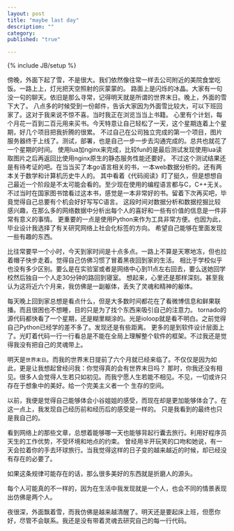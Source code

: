 ```yaml
---
layout: post
title: "maybe last day"
description: ""
category: 
published: "true"

---
```

{% include JB/setup %}

傍晚，外面下起了雪，不是很大。我们依然像往常一样去公司附近的美院食堂吃饭。一路上上，灯光把天空照射的灰蒙蒙的。
路面上是闪烁的冰晶。大家有一句没一句的聊天。依旧是那么寻常，记得明天就是所谓的世界末日。晚上，外面的雪下大了。
八点多的时候受到一份邮件，告诉大家因为外面雪比较大，可以下班回家了。这对于我来说不惊不喜。当时我正在浏览当当上书籍。
心里有个计划，每个月花一百到二百元用来买书。今天特意让自己轻松了一天，这个星期连着上个星期，好几个项目把我折腾的很累。
不过自己在公司独立完成的第一个项目，图片服务器终于上线了。测试，部署，也是自己一步一步去沟通完成的。总共也就花了一个星期的时间。
使用lua加nginx来完成，比较fun的是最后测试发现使用lua读取图片之后再返回比使用nginx原生的静态服务性能还要好。
不过这个测试结果还是有待考证的吧。在当当买了本go语言相关的书，一本web数据分析的。还有两本关于数学和计算机历史牛人的。
其中看着《代码阅读》盯了挺久，但是想想自己最近一个阶段是不太可能会看的。至少现在使用的编程语言都与C，C++无关。
不过当时在国家图书馆看过这本书，感觉是一本非常好的书。留着下次再买吧，毕竟觉得自己总要有个机会好好写写C语言。
这段时间对数据分析和数据挖掘比较感兴趣，在那么多的网络数据中分析出每个人的喜好和一些有价值的信息是一件非常有意义的事情。
更重要的一点是使用Python来作为工具非常方便。也因为此，毕业设计我选择了有关研究网络上社会化标签的方向。
希望自己能够在里面发现一些有趣的东西。

比往常要早一个小时，今天到家时间是十点多点。一路上不算是天寒地冻，但也拉着帽子快步走着。觉得自己仿佛习惯了冒着黑夜回到家的生活。
相比于学校似乎也没有多少区别。要么是在实验室或者是网络中心到11点左右回去，要么送她回学校然后独自一个人走30分钟的路回到寝室。
想起来，心里还是那样深刻。甚至我认为这将近六个月来，我仿佛是一副躯体，丢失了灵魂和精神的躯体。

每天晚上回到家总想是看点什么，但是大多数时间都花在了看微博信息和鲜果联播。而且很困也不想睡，目的只是为了找个东西来吸引自己的注意力。
tornado的源代码都快看了一个星期，还是糊里糊涂的。光是ioloop就是看不明白。之前觉得自己Python已经学的差不多了。发现还是有些距离。
更多的是到软件设计层面上了。光盯着代码一行一行看总是不能在全局上理解整个软件的框架。不过我还是觉得我没有把自己的灵魂带上。

明天是`世界末日`。而我的世界末日提前了六个月就已经来临了。不仅仅是因为如此，更是让我想起曾经问我：你觉得真的会有世界末日吗？
那时，你我还没有相见。很多人会觉得人生若只如初见。而我宁愿人生若能不相见。不见，一切或许只存在于想象中的美好。给一个完美主义者一个
生存的空间。

以前，我便是觉得自己能够体会小谷姐姐的感受，而现在却是更加能够体会了。在这一点上，我发现自己经历前和经历后的感受是一样的。
只是我看到的最终也只是我自己的。

看到网络上的那些文章，总想着能够哪一天也能够背起行囊去旅行。利用好程序员天生的工作优势，不受环境和地点的约束。
曾经用半开玩笑的口吻和她说，有一天会拉着你的手去环球旅行。当我觉得这样的日子变的越来越近的时候，却已经没有存在的必要了。

如果这条规律可能存在的话，那么很多美好的东西就是折磨人的源头。

每个人可能真的不一样的，因为在生活中我发现就是一个人，也会不同的情景表现出仿佛是两个人。

夜很深，外面飘着雪，而我仿佛是越来越清醒了。明天还是要起床上班，但愿你好，尽管不会联系。我还是没有带着灵魂去研究自己的每一行代码。
